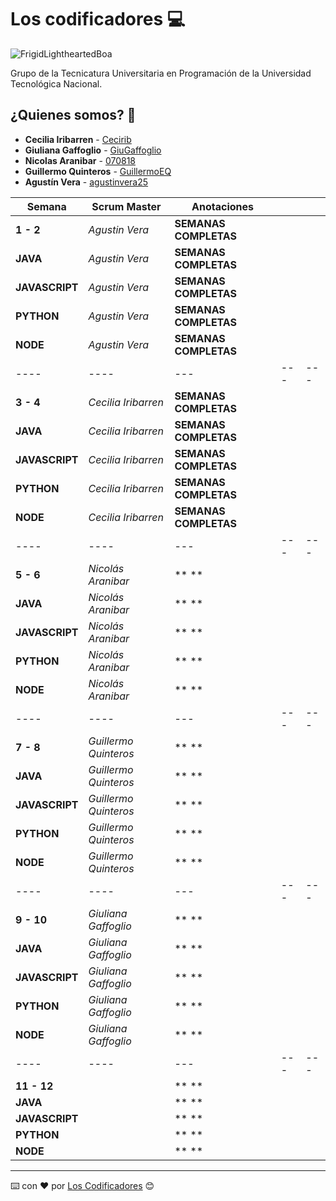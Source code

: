 # Los codificadores 💻

![FrigidLightheartedBoa](https://user-images.githubusercontent.com/112900063/233207538-2dab292b-afd2-41c3-b069-85eb0a79279a.gif)

Grupo de la Tecnicatura Universitaria en Programación de la Universidad Tecnológica Nacional.

## ¿Quienes somos? 🙇

* **Cecilia Iribarren** - [Cecirib](https://github.com/Cecirib)
* **Giuliana Gaffoglio** - [GiuGaffoglio](https://github.com/GiuGaffoglio)
* **Nicolas Aranibar** - [070818](https://github.com/070818)
* **Guillermo Quinteros** - [GuillermoEQ](https://github.com/GuillermoEQ)
* **Agustín Vera** - [agustinvera25](https://github.com/agustinvera25)


| **Semana** | **Scrum Master** | **Anotaciones** |  |  | 
| ---- | ---- | --- | --- | --- |
| **1 - 2** | *Agustin Vera* | **SEMANAS COMPLETAS** | | 
|**JAVA** | *Agustin Vera* | **SEMANAS COMPLETAS** | | | 
| **JAVASCRIPT**|*Agustin Vera*  | **SEMANAS COMPLETAS** | | | 
|**PYTHON** | *Agustin Vera* |  **SEMANAS COMPLETAS**| | | 
|**NODE** | *Agustin Vera* |  **SEMANAS COMPLETAS**| | | 
| ---- | ---- | --- | --- | --- |
| **3 - 4** | *Cecilia Iribarren* | **SEMANAS COMPLETAS** | | 
|**JAVA** | *Cecilia Iribarren* | **SEMANAS COMPLETAS** | | | 
| **JAVASCRIPT**|*Cecilia Iribarren*  | **SEMANAS COMPLETAS** | | | 
|**PYTHON** | *Cecilia Iribarren* |  **SEMANAS COMPLETAS**| | | 
|**NODE** | *Cecilia Iribarren* |  **SEMANAS COMPLETAS**| | | 
| ---- | ---- | --- | --- | --- |
| **5 - 6** | *Nicolás Aranibar* | ** ** | | 
|**JAVA** | *Nicolás Aranibar* | ** ** | | | 
| **JAVASCRIPT**| *Nicolás Aranibar* | ** ** | | |
|**PYTHON** | *Nicolás Aranibar* |  ** **| | | 
|**NODE** | *Nicolás Aranibar* |  ** **| | | 
| ---- | ---- | --- | --- | --- |
| **7 - 8** | *Guillermo Quinteros* | ** ** | | 
|**JAVA** | *Guillermo Quinteros* | ** ** | | | 
| **JAVASCRIPT**|*Guillermo Quinteros*  | ** ** | | | 
|**PYTHON** | *Guillermo Quinteros* |  ** **| | | 
|**NODE** | *Guillermo Quinteros* |  ** **| | | 
| ---- | ---- | --- | --- | --- |
| **9 - 10** | *Giuliana Gaffoglio* |** **  | | 
|**JAVA** | *Giuliana Gaffoglio* | ** ** | | | 
| **JAVASCRIPT**|*Giuliana Gaffoglio*  | ** ** | | | 
|**PYTHON** | *Giuliana Gaffoglio* |  ** **| | | 
|**NODE** | *Giuliana Gaffoglio* |  ** **| | | 
| ---- | ---- | --- | --- | --- |
| **11 - 12** |  | ** ** | | 
|**JAVA** |  | ** ** | | | 
| **JAVASCRIPT**|  | ** ** | | | 
|**PYTHON** |  |  ** **| | | 
|**NODE** |  |  ** **| | | 




---
⌨️ con ❤️ por [Los Codificadores](https://github.com/orgs/CodeSystem2022/teams/los-codificadores/members) 😊
